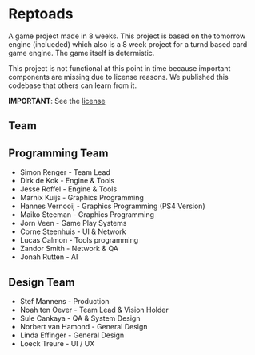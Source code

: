 # Reptoads
A game project made in 8 weeks. This project is based on the tomorrow engine (inclueded) which also is a 8 week project for a turnd based card game engine. The game itself is determistic.

This project is not functional at this point in time because important components are missing due to license reasons. We published this codebase that others can learn from it.

**IMPORTANT**: See the [license](https://github.com/tomorrowengine/Reptoads/blob/master/LICENSE)

## Team

## Programming Team

- Simon		Renger - Team Lead
- Dirk	de	Kok - Engine & Tools
- Jesse		Roffel - Engine & Tools
- Marnix		Kuijs - Graphics Programming
- Hannes		Vernooij - Graphics Programming (PS4 Version)
- Maiko		Steeman - Graphics Programming 
- Jorn		Veen - Game Play Systems
- Corne		Steenhuis - UI & Network
- Lucas		Calmon - Tools programming
- Zandor		Smith - Network & QA
- Jonah		Rutten - AI

## Design Team

- Stef		Mannens - Production
- Noah	ten	Oever - Team Lead & Vision Holder
- Sule		Cankaya - QA & System Design
- Norbert	van	Hamond - General Design
- Linda		Effinger - General Design
- Loeck		Treure - UI / UX
